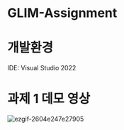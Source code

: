 # GLIM-Assignment

# 개발환경
IDE: Visual Studio 2022

# 과제 1 데모 영상
![ezgif-2604e247e27905](https://github.com/user-attachments/assets/5e4e7078-db29-4c11-8c35-435a562b2a4f)
